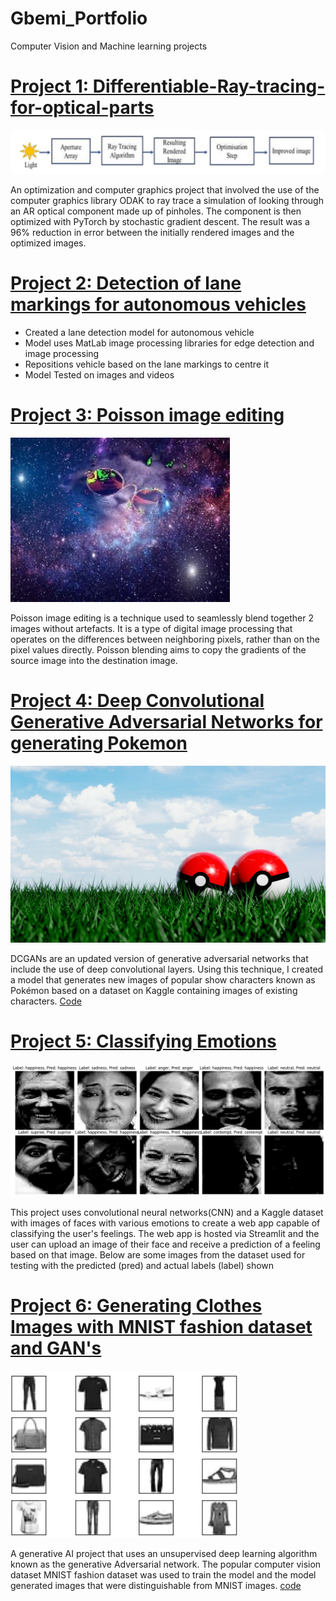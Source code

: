 # Gbemi_Portfolio
Computer Vision and Machine learning projects

# [Project 1: Differentiable-Ray-tracing-for-optical-parts](https://github.com/Gbemi123/Differentiable-Ray-tracing-for-optical-parts)

<img align="centre" src="/Pimages/flowchart.jpg">

An optimization and computer graphics project that involved the use of the computer graphics library ODAK
to ray trace a simulation of looking through an AR optical component made up of pinholes. The component is 
then optimized with PyTorch by stochastic gradient descent. The result was a 96% reduction in error between 
the initially rendered images and the optimized images.


# [Project 2: Detection of lane markings for autonomous vehicles](https://github.com/Gbemi123/Lane-marking-detection)
- Created a lane detection model for autonomous vehicle
- Model uses MatLab image processing libraries for edge detection and image processing
- Repositions vehicle based on the lane markings to centre it
- Model Tested on images and videos

# [Project 3: Poisson image editing](https://github.com/Gbemi123/Poisson-Editing)

  <img align ="centre" src="/Pimages/output2.jpg">

Poisson image editing is a technique used to seamlessly blend together 2 images without artefacts. It is a type of digital image processing that operates on the differences between neighboring pixels, rather than on the pixel values directly. Poisson blending aims to copy the gradients of the source image into the destination image. 


# [Project 4: Deep Convolutional Generative Adversarial Networks for generating Pokemon](https://gakinolaalli.medium.com/generating-pokemon-with-dcgans-deep-convolutional-generative-adversarial-networks-79407630c10a)

<img align= "centre" src ="/Pimages/pokemon image.jpg">

DCGANs are an updated version of generative adversarial networks that include the use of 
deep convolutional layers. Using this technique, I created a model that generates new images
of popular show characters known as Pokémon based on a dataset on Kaggle containing
images of existing characters. [Code](https://github.com/Gbemi123/DCGAN-for-generating-pokemon)



# [Project 5: Classifying Emotions](https://github.com/Gbemi123/Classifying-Emotions)

<img align= "centre" src ="Pimages/emotions imae.png">

This project uses convolutional neural networks(CNN) and a Kaggle dataset with images of faces with various emotions to create a web app capable of classifying the user's feelings.
The web app is hosted via Streamlit and the user can upload an image of their face and receive a prediction of a feeling based on that image. Below are some images from the dataset used for testing with the predicted (pred) and actual labels (label) shown


# [Project 6: Generating Clothes Images with MNIST fashion dataset and GAN's](https://gakinolaalli.medium.com/generative-adversarial-networks-gans-with-mnist-fashion-dataset-42b076112a06)

  <img width="363" align="centre" src="Pimages/Screenshot 2023-04-01 013642.png">

A generative AI project that uses an unsupervised deep learning algorithm known as the generative Adversarial network. The popular computer vision dataset MNIST fashion dataset was used to train the model and the model generated images that were distinguishable from MNIST images. [code](https://github.com/Gbemi123/GANs-with-MNIST-Fashion-dataset)




